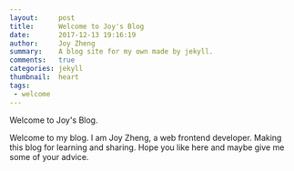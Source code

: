 ```yaml
---
layout:     post
title:      Welcome to Joy's Blog
date:       2017-12-13 19:16:19
author:     Joy Zheng
summary:    A blog site for my own made by jekyll.
comments:   true
categories: jekyll
thumbnail:  heart
tags:
 - welcome
---
```


Welcome to Joy's Blog.

Welcome to my blog. I am Joy Zheng, a web frontend developer. Making this blog for learning and sharing. Hope you like here and maybe give me some of your advice. 
